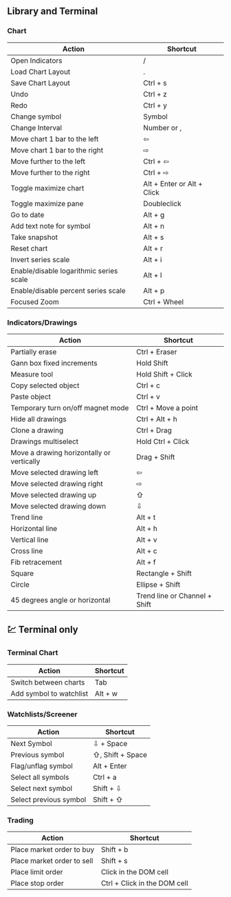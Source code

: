 ## Library and Terminal

### Chart

| Action | Shortcut |
|---|---|
| Open Indicators | / |
| Load Chart Layout | . |
| Save Chart Layout | Ctrl + s |
| Undo | Ctrl + z |
| Redo | Ctrl + y |
| Change symbol | Symbol |
| Change Interval | Number or , |
| Move chart 1 bar to the left | ⇦ |
| Move chart 1 bar to the right | ⇨ |
| Move further to the left | Ctrl + ⇦ |
| Move further to the right | Ctrl + ⇨ |
| Toggle maximize chart | Alt + Enter or Alt + Click |
| Toggle maximize pane | Doubleclick |
| Go to date | Alt + g |
| Add text note for symbol | Alt + n |
| Take snapshot | Alt + s |
| Reset chart | Alt + r |
| Invert series scale | Alt + i |
| Enable/disable logarithmic series scale | Alt + l |
| Enable/disable percent series scale | Alt + p |
| Focused Zoom | Ctrl + Wheel |

### Indicators/Drawings

| Action | Shortcut |
|---|---|
| Partially erase | Ctrl + Eraser |
| Gann box fixed increments | Hold Shift |
| Measure tool | Hold Shift + Click |
| Copy selected object | Ctrl + c |
| Paste object | Ctrl + v |
| Temporary turn on/off magnet mode | Ctrl + Move a point |
| Hide all drawings | Ctrl + Alt + h |
| Clone a drawing | Ctrl + Drag |
| Drawings multiselect | Hold Ctrl + Click |
| Move a drawing horizontally or vertically | Drag + Shift |
| Move selected drawing left | ⇦ |
| Move selected drawing right | ⇨ |
| Move selected drawing up | ⇧ |
| Move selected drawing down | ⇩ |
| Trend line | Alt + t |
| Horizontal line | Alt + h |
| Vertical line | Alt + v |
| Cross line | Alt + c |
| Fib retracement | Alt + f |
| Square | Rectangle + Shift |
| Circle | Ellipse + Shift |
| 45 degrees angle or horizontal | Trend line or Channel + Shift |

## :chart: Terminal only

### Terminal Chart

| Action | Shortcut |
|---|---|
| Switch between charts | Tab |
| Add symbol to watchlist | Alt + w |

### Watchlists/Screener

| Action | Shortcut |
|---|---|
| Next Symbol | ⇩ + Space |
| Previous symbol | ⇧, Shift + Space |
| Flag/unflag symbol | Alt + Enter |
| Select all symbols | Ctrl + a |
| Select next symbol | Shift + ⇩ |
| Select previous symbol | Shift + ⇧ |

### Trading

| Action | Shortcut |
|---|---|
| Place market order to buy | Shift + b |
| Place market order to sell | Shift + s |
| Place limit order | Click in the DOM cell |
| Place stop order | Ctrl + Click in the DOM cell |
